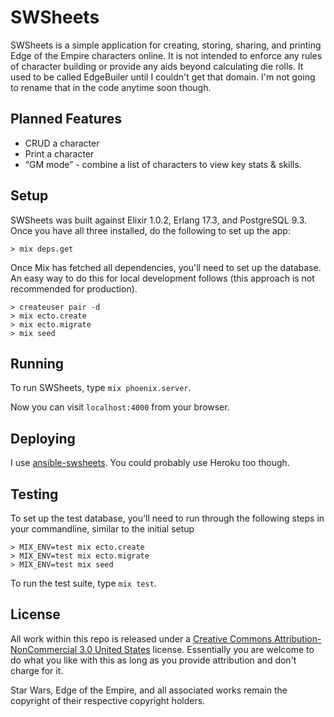 # SWSheets

SWSheets is a simple application for creating, storing, sharing, and printing Edge of the Empire characters online. It is not intended to enforce any rules of character building or provide any aids beyond calculating die rolls. It used to be called EdgeBuiler until I couldn't get that domain. I'm not going to rename that in the code anytime soon though.

## Planned Features

* CRUD a character
* Print a character
* “GM mode” - combine a list of characters to view key stats & skills.

## Setup

SWSheets was built against Elixir 1.0.2, Erlang 17.3, and PostgreSQL 9.3. Once you have all three installed, do the following to set up the app:

```
> mix deps.get
```

Once Mix has fetched all dependencies, you'll need to set up the database. An easy way to do this for local development follows (this approach is not recommended for production).

```
> createuser pair -d
> mix ecto.create
> mix ecto.migrate
> mix seed
```

## Running

To run SWSheets, type `mix phoenix.server`.

Now you can visit `localhost:4000` from your browser.

## Deploying

I use [ansible-swsheets](https://github.com/citizenparker/ansible-swsheets). You could probably use Heroku too though.

## Testing
To set up the test database, you'll need to run through the following steps in your commandline, similar to the initial setup
```
> MIX_ENV=test mix ecto.create
> MIX_ENV=test mix ecto.migrate
> MIX_ENV=test mix seed
```

To run the test suite, type `mix test`.

## License

All work within this repo is released under a [Creative Commons Attribution-NonCommercial 3.0 United States](https://creativecommons.org/licenses/by-nc/3.0/us/) license. Essentially you are welcome to do what you like with this as long as you provide attribution and don't charge for it.

Star Wars, Edge of the Empire, and all associated works remain the copyright of their respective copyright holders.
